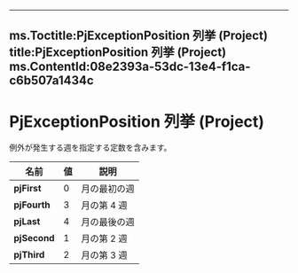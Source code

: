 

---
ms.Toctitle:PjExceptionPosition 列挙 (Project)
title:PjExceptionPosition 列挙 (Project)
ms.ContentId:08e2393a-53dc-13e4-f1ca-c6b507a1434c
---
# PjExceptionPosition 列挙 (Project)




例外が発生する週を指定する定数を含みます。

|**名前**|**値**|**説明**|
|---|---|---|
|**pjFirst**|0|月の最初の週|
|**pjFourth**|3|月の第 4 週|
|**pjLast**|4|月の最後の週|
|**pjSecond**|1|月の第 2 週|
|**pjThird**|2|月の第 3 週|




